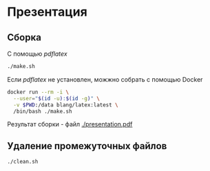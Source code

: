 # Презентация

## Сборка

С помощью *pdflatex*

```bash
./make.sh
```

Если *pdflatex* не установлен, можжно собрать с помощью Docker

```bash
docker run --rm -i \
  --user="$(id -u):$(id -g)" \
  -v $PWD:/data blang/latex:latest \
  /bin/bash ./make.sh
```

Результат сборки - файл [./presentation.pdf](./presentation.pdf)

## Удаление промежуточных файлов

```bash
./clean.sh
```